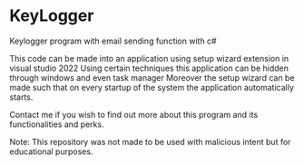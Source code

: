 # KeyLogger
Keylogger program with email sending function with c#

This code can be made into an application using setup wizard extension in visual studio 2022
Using certain techniques this application can be hidden through windows and even task manager
Moreover the setup wizard can be made such that on every startup of the system the application automatically starts.

Contact me if you wish to find out more about this program and its functionalities and perks.

Note: This repository was not made to be used with malicious intent but for educational purposes.

